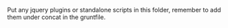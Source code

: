 Put any jquery plugins or standalone scripts in this folder, remember to add them under concat in the gruntfile.